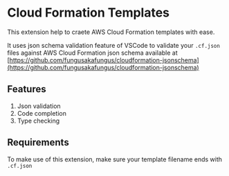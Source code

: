 
# Cloud Formation Templates

This extension help to craete AWS Cloud Formation templates with ease. 

It uses json schema validation feature of VSCode to validate your `.cf.json` files against AWS Cloud Formation json schema available at [https://github.com/fungusakafungus/cloudformation-jsonschema](https://github.com/fungusakafungus/cloudformation-jsonschema)

## Features

1. Json validation
2. Code completion
3. Type checking


## Requirements

To make use of this extension, make sure your template filename ends with `.cf.json`

